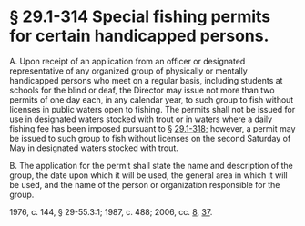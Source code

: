 # § 29.1-314 Special fishing permits for certain handicapped persons.

<p>A. Upon receipt of an application from an officer or designated representative of any organized group of physically or mentally handicapped persons who meet on a regular basis, including students at schools for the blind or deaf, the Director may issue not more than two permits of one day each, in any calendar year, to such group to fish without licenses in public waters open to fishing. The permits shall not be issued for use in designated waters stocked with trout or in waters where a daily fishing fee has been imposed pursuant to § <a href='http://law.lis.virginia.gov/vacode/29.1-318/'>29.1-318</a>; however, a permit may be issued to such group to fish without licenses on the second Saturday of May in designated waters stocked with trout.</p><p>B. The application for the permit shall state the name and description of the group, the date upon which it will be used, the general area in which it will be used, and the name of the person or organization responsible for the group.</p><p>1976, c. 144, § 29-55.3:1; 1987, c. 488; 2006, cc. <a href='http://lis.virginia.gov/cgi-bin/legp604.exe?061+ful+CHAP0008'>8</a>, <a href='http://lis.virginia.gov/cgi-bin/legp604.exe?061+ful+CHAP0037'>37</a>.</p>